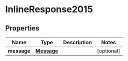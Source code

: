 
# InlineResponse2015

## Properties
Name | Type | Description | Notes
------------ | ------------- | ------------- | -------------
**message** | [**Message**](Message.md) |  |  [optional]



